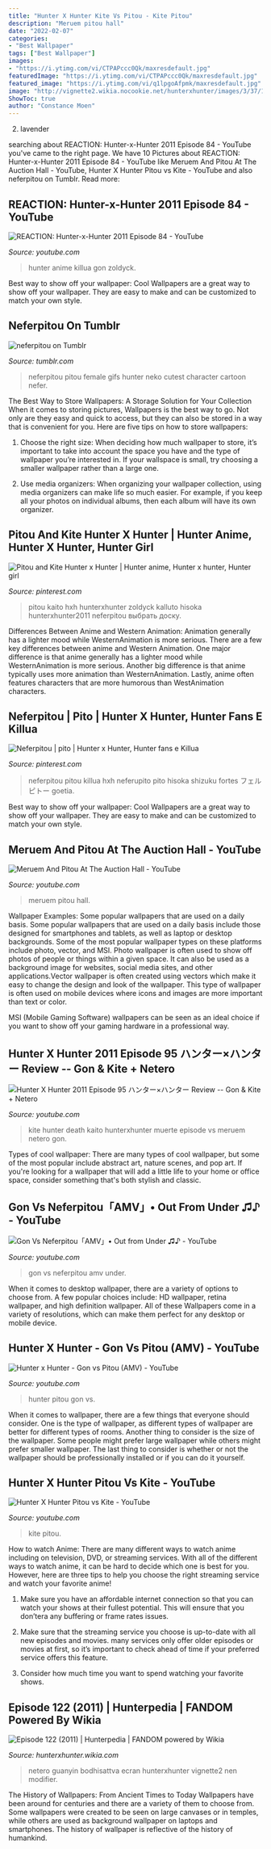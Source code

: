 ```yaml
---
title: "Hunter X Hunter Kite Vs Pitou - Kite Pitou"
description: "Meruem pitou hall"
date: "2022-02-07"
categories:
- "Best Wallpaper"
tags: ["Best Wallpaper"]
images:
- "https://i.ytimg.com/vi/CTPAPccc0Qk/maxresdefault.jpg"
featuredImage: "https://i.ytimg.com/vi/CTPAPccc0Qk/maxresdefault.jpg"
featured_image: "https://i.ytimg.com/vi/q1lpgoAfpmk/maxresdefault.jpg"
image: "http://vignette2.wikia.nocookie.net/hunterxhunter/images/3/37/122_-_Netero_Guanyin_Bodhisattva.png/revision/latest?cb=20140319050723"
ShowToc: true
author: "Constance Moen"
---
```



2. lavender 

	

		
searching about REACTION: Hunter-x-Hunter 2011 Episode 84 - YouTube you've came to the right page. We have 10 Pictures about REACTION: Hunter-x-Hunter 2011 Episode 84 - YouTube like Meruem And Pitou At The Auction Hall - YouTube, Hunter X Hunter Pitou vs Kite - YouTube and also neferpitou on Tumblr. Read more:
		
    
## REACTION: Hunter-x-Hunter 2011 Episode 84 - YouTube

<img loading=lazy src="https://i.ytimg.com/vi/CTPAPccc0Qk/maxresdefault.jpg" onerror="this.onerror=null;this.src='https://tse3.mm.bing.net/th?id=OIP.1lLpQ5kJcDU4HUg7zS6__gHaEK&amp;pid=15.1';" alt="REACTION: Hunter-x-Hunter 2011 Episode 84 - YouTube">

_Source: youtube.com_

>hunter anime killua gon zoldyck. 

	

Best way to show off your wallpaper:
Cool Wallpapers are a great way to show off your wallpaper. They are easy to make and can be customized to match your own style.

    
## Neferpitou On Tumblr

<img loading=lazy src="http://38.media.tumblr.com/3a86fafe2d605fb3bbaf65fe64db8236/tumblr_mxz3b9msWC1rpodico1_500.gif" onerror="this.onerror=null;this.src='https://tse2.mm.bing.net/th?id=OIP.rbEZKu7k4oDhxfShRjLTkAHaDX&amp;pid=15.1';" alt="neferpitou on Tumblr">

_Source: tumblr.com_

>neferpitou pitou female gifs hunter neko cutest character cartoon nefer. 

	

The Best Way to Store Wallpapers: A Storage Solution for Your Collection
When it comes to storing pictures, Wallpapers is the best way to go. Not only are they easy and quick to access, but they can also be stored in a way that is convenient for you. Here are five tips on how to store wallpapers:
1) Choose the right size: When deciding how much wallpaper to store, it’s important to take into account the space you have and the type of wallpaper you’re interested in. If your wallspace is small, try choosing a smaller wallpaper rather than a large one.

2) Use media organizers: When organizing your wallpaper collection, using media organizers can make life so much easier. For example, if you keep all your photos on individual albums, then each album will have its own organizer.

    
## Pitou And Kite Hunter X Hunter | Hunter Anime, Hunter X Hunter, Hunter Girl

<img loading=lazy src="https://i.pinimg.com/736x/7d/6a/7e/7d6a7eb4a71438581460236f6b8fd10d.jpg" onerror="this.onerror=null;this.src='https://tse1.mm.bing.net/th?id=OIP.yjNdA0dTP3GDO-m0m34NkAHaH6&amp;pid=15.1';" alt="Pitou and Kite Hunter x Hunter | Hunter anime, Hunter x hunter, Hunter girl">

_Source: pinterest.com_

>pitou kaito hxh hunterxhunter zoldyck kalluto hisoka hunterxhunter2011 neferpitou выбрать доску. 

	

Differences Between Anime and Western Animation: Animation generally has a lighter mood while WesternAnimation is more serious.
There are a few key differences between anime and Western Animation. One major difference is that anime generally has a lighter mood while WesternAnimation is more serious. Another big difference is that anime typically uses more animation than WesternAnimation. Lastly, anime often features characters that are more humorous than WestAnimation characters.

    
## Neferpitou | Pito | Hunter X Hunter, Hunter Fans E Killua

<img loading=lazy src="https://i.pinimg.com/736x/d6/56/0d/d6560d4a433111f4dd56effe92122581--bus-hunter-x-hunter-pitou.jpg?b=t" onerror="this.onerror=null;this.src='https://tse4.mm.bing.net/th?id=OIP.ZiPg4A7evfRzB_Weoet5KAHaKV&amp;pid=15.1';" alt="Neferpitou | pito | Hunter x Hunter, Hunter fans e Killua">

_Source: pinterest.com_

>neferpitou pitou killua hxh neferupito pito hisoka shizuku fortes フェル ピトー goetia. 

	

Best way to show off your wallpaper:
Cool Wallpapers are a great way to show off your wallpaper. They are easy to make and can be customized to match your own style.

    
## Meruem And Pitou At The Auction Hall - YouTube

<img loading=lazy src="https://i.ytimg.com/vi/6gnAa_acejY/maxresdefault.jpg" onerror="this.onerror=null;this.src='https://tse4.mm.bing.net/th?id=OIP.iaV5uK_w2SnJty4ejc0bNgHaEK&amp;pid=15.1';" alt="Meruem And Pitou At The Auction Hall - YouTube">

_Source: youtube.com_

>meruem pitou hall. 

	

Wallpaper Examples: Some popular wallpapers that are used on a daily basis.
Some popular wallpapers that are used on a daily basis include those designed for smartphones and tablets, as well as laptop or desktop backgrounds. Some of the most popular wallpaper types on these platforms include photo, vector, and MSI. 
Photo wallpaper is often used to show off photos of people or things within a given space. It can also be used as a background image for websites, social media sites, and other applications.Vector wallpaper is often created using vectors which make it easy to change the design and look of the wallpaper. This type of wallpaper is often used on mobile devices where icons and images are more important than text or color. 

MSI (Mobile Gaming Software) wallpapers can be seen as an ideal choice if you want to show off your gaming hardware in a professional way.

    
## Hunter X Hunter 2011 Episode 95 ハンター×ハンター Review -- Gon &amp; Kite + Netero

<img loading=lazy src="https://i.ytimg.com/vi/q1lpgoAfpmk/maxresdefault.jpg" onerror="this.onerror=null;this.src='https://tse4.mm.bing.net/th?id=OIP.29aEqfQP4bndITj97fD6gwHaEK&amp;pid=15.1';" alt="Hunter X Hunter 2011 Episode 95 ハンター×ハンター Review -- Gon &amp; Kite + Netero">

_Source: youtube.com_

>kite hunter death kaito hunterxhunter muerte episode vs meruem netero gon. 

	

Types of cool wallpaper:
There are many types of cool wallpaper, but some of the most popular include abstract art, nature scenes, and pop art. If you're looking for a wallpaper that will add a little life to your home or office space, consider something that's both stylish and classic.

    
## Gon Vs Neferpitou「AMV」• Out From Under ♫♪ - YouTube

<img loading=lazy src="https://i.ytimg.com/vi/M9fcQQ5WIt0/maxresdefault.jpg" onerror="this.onerror=null;this.src='https://tse1.mm.bing.net/th?id=OIP.IvCzWIfdJw600-hCbdnszgHaEK&amp;pid=15.1';" alt="Gon Vs Neferpitou「AMV」• Out from Under ♫♪ - YouTube">

_Source: youtube.com_

>gon vs neferpitou amv under. 

	

When it comes to desktop wallpaper, there are a variety of options to choose from. A few popular choices include: HD wallpaper, retina wallpaper, and high definition wallpaper. All of these Wallpapers come in a variety of resolutions, which can make them perfect for any desktop or mobile device. 

    
## Hunter X Hunter - Gon Vs Pitou (AMV) - YouTube

<img loading=lazy src="https://i.ytimg.com/vi/IGJp-WMo0_A/maxresdefault.jpg" onerror="this.onerror=null;this.src='https://tse1.mm.bing.net/th?id=OIP.dmiZ-0HfonuDiPozg2wq2gHaEK&amp;pid=15.1';" alt="Hunter x Hunter - Gon vs Pitou (AMV) - YouTube">

_Source: youtube.com_

>hunter pitou gon vs. 

	

When it comes to wallpaper, there are a few things that everyone should consider. One is the type of wallpaper, as different types of wallpaper are better for different types of rooms. Another thing to consider is the size of the wallpaper. Some people might prefer large wallpaper while others might prefer smaller wallpaper. The last thing to consider is whether or not the wallpaper should be professionally installed or if you can do it yourself.

    
## Hunter X Hunter Pitou Vs Kite - YouTube

<img loading=lazy src="https://i.ytimg.com/vi/2kSZS4rGtS4/maxresdefault.jpg" onerror="this.onerror=null;this.src='https://tse2.mm.bing.net/th?id=OIP.POI2IBCB0jSTCUSPV1bohQHaEK&amp;pid=15.1';" alt="Hunter X Hunter Pitou vs Kite - YouTube">

_Source: youtube.com_

>kite pitou. 

	

How to watch Anime: There are many different ways to watch anime including on television, DVD, or streaming services.
With all of the different ways to watch anime, it can be hard to decide which one is best for you. However, here are three tips to help you choose the right streaming service and watch your favorite anime!
1. Make sure you have an affordable internet connection so that you can watch your shows at their fullest potential. This will ensure that you don’tera any buffering or frame rates issues.

2. Make sure that the streaming service you choose is up-to-date with all new episodes and movies. many services only offer older episodes or movies at first, so it’s important to check ahead of time if your preferred service offers this feature.

3. Consider how much time you want to spend watching your favorite shows.

    
## Episode 122 (2011) | Hunterpedia | FANDOM Powered By Wikia

<img loading=lazy src="http://vignette2.wikia.nocookie.net/hunterxhunter/images/3/37/122_-_Netero_Guanyin_Bodhisattva.png/revision/latest?cb=20140319050723" onerror="this.onerror=null;this.src='https://tse4.mm.bing.net/th?id=OIP.0YF3QWKJWWwwHZgZ5yzOjwHaEK&amp;pid=15.1';" alt="Episode 122 (2011) | Hunterpedia | FANDOM powered by Wikia">

_Source: hunterxhunter.wikia.com_

>netero guanyin bodhisattva ecran hunterxhunter vignette2 nen modifier. 

	

The History of Wallpapers: From Ancient Times to Today
Wallpapers have been around for centuries and there are a variety of them to choose from. Some wallpapers were created to be seen on large canvases or in temples, while others are used as background wallpaper on laptops and smartphones. The history of wallpaper is reflective of the history of humankind.

